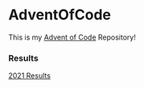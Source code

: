 # AdventOfCode

This is my [Advent of Code](https://adventofcode.com/) Repository!

### Results
[2021 Results](2021/Results%202021.md)
